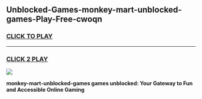 
## Unblocked-Games-monkey-mart-unblocked-games-Play-Free-cwoqn
<h3>
<a href="https://premium76.site?title=monkey-mart-unblocked-games&ref=10A">CLICK TO PLAY</a></h3>
<hr>

<h3>
<a href="https://premium76.site?title=monkey-mart-unblocked-games&ref=10A">CLICK 2 PLAY</a>
  
</h3>

<a href="https://premium76.site?title=monkey-mart-unblocked-games&ref=10A"><img src="https://clearcache.store/games.png"></a>


**monkey-mart-unblocked-games games unblocked: Your Gateway to Fun and Accessible Online Gaming**
